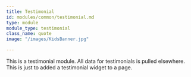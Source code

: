 ```yaml
---
title: Testimonial
id: modules/common/testimonial.md
type: module
module_type: testimonial
class_name: quote
image: "/images/KidsBanner.jpg"

---
```

This is a testimonial module. All data for testimonials is pulled elsewhere. This is just to added a testimonial widget to a page.